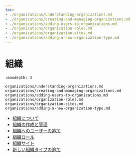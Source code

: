 ```yaml
---
toc:
- ./organizations/understanding-organizations.md
- ./organizations/creating-and-managing-organizations.md
- ./organizations/adding-users-to-organizations.md
- ./organizations/organization-roles.md
- ./organizations/organization-sites.md
- ./organizations/adding-a-new-organization-type.md
---
```

# 組織

```{toctree}
:maxdepth: 3

organizations/understanding-organizations.md
organizations/creating-and-managing-organizations.md
organizations/adding-users-to-organizations.md
organizations/organization-roles.md
organizations/organization-sites.md
organizations/adding-a-new-organization-type.md
```

-  [組織について](./organizations/understanding-organizations.md)
-  [組織の作成と管理](./organizations/creating-and-managing-organizations.md)
-  [組織へのユーザーの追加](./organizations/adding-users-to-organizations.md)
-  [組織ロール](./organizations/organization-roles.md)
-  [組織サイト](./organizations/organization-sites.md)
-  [新しい組織タイプの追加](./organizations/adding-a-new-organization-type.md)